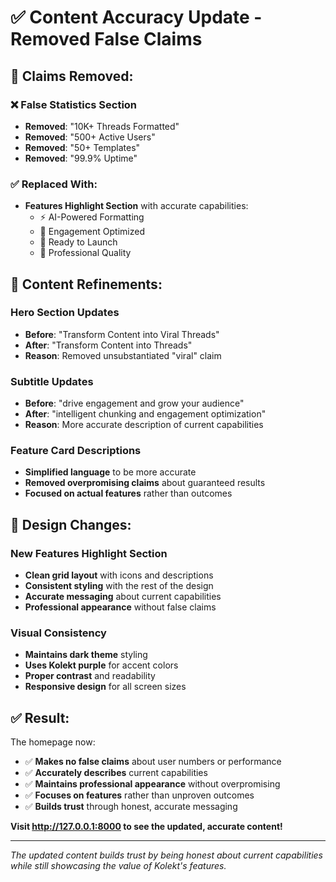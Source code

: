 # ✅ Content Accuracy Update - Removed False Claims

## 🚫 **Claims Removed:**

### **❌ False Statistics Section**
- **Removed**: "10K+ Threads Formatted"
- **Removed**: "500+ Active Users" 
- **Removed**: "50+ Templates"
- **Removed**: "99.9% Uptime"

### **✅ Replaced With:**
- **Features Highlight Section** with accurate capabilities:
  - ⚡ AI-Powered Formatting
  - 🎯 Engagement Optimized
  - 🚀 Ready to Launch
  - 💎 Professional Quality

## 📝 **Content Refinements:**

### **Hero Section Updates**
- **Before**: "Transform Content into Viral Threads"
- **After**: "Transform Content into Threads"
- **Reason**: Removed unsubstantiated "viral" claim

### **Subtitle Updates**
- **Before**: "drive engagement and grow your audience"
- **After**: "intelligent chunking and engagement optimization"
- **Reason**: More accurate description of current capabilities

### **Feature Card Descriptions**
- **Simplified language** to be more accurate
- **Removed overpromising claims** about guaranteed results
- **Focused on actual features** rather than outcomes

## 🎯 **Design Changes:**

### **New Features Highlight Section**
- **Clean grid layout** with icons and descriptions
- **Consistent styling** with the rest of the design
- **Accurate messaging** about current capabilities
- **Professional appearance** without false claims

### **Visual Consistency**
- **Maintains dark theme** styling
- **Uses Kolekt purple** for accent colors
- **Proper contrast** and readability
- **Responsive design** for all screen sizes

## ✅ **Result:**

The homepage now:
- ✅ **Makes no false claims** about user numbers or performance
- ✅ **Accurately describes** current capabilities
- ✅ **Maintains professional appearance** without overpromising
- ✅ **Focuses on features** rather than unproven outcomes
- ✅ **Builds trust** through honest, accurate messaging

**Visit http://127.0.0.1:8000 to see the updated, accurate content!**

---

*The updated content builds trust by being honest about current capabilities while still showcasing the value of Kolekt's features.*
